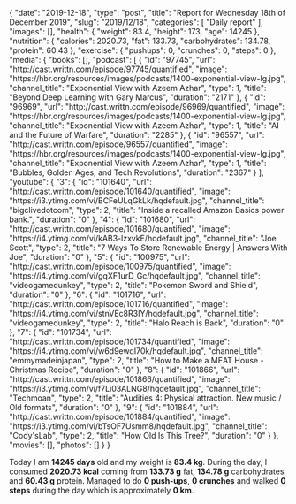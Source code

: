 {
    "date": "2019-12-18",
    "type": "post",
    "title": "Report for Wednesday 18th of December 2019",
    "slug": "2019\/12\/18",
    "categories": [
        "Daily report"
    ],
    "images": [],
    "health": {
        "weight": 83.4,
        "height": 173,
        "age": 14245
    },
    "nutrition": {
        "calories": 2020.73,
        "fat": 133.73,
        "carbohydrates": 134.78,
        "protein": 60.43
    },
    "exercise": {
        "pushups": 0,
        "crunches": 0,
        "steps": 0
    },
    "media": {
        "books": [],
        "podcast": [
            {
                "id": "97745",
                "url": "http:\/\/cast.writtn.com\/episode\/97745\/quantified",
                "image": "https:\/\/hbr.org\/resources\/images\/podcasts\/1400-exponential-view-lg.jpg",
                "channel_title": "Exponential View with Azeem Azhar",
                "type": 1,
                "title": "Beyond Deep Learning with Gary Marcus",
                "duration": "2171"
            },
            {
                "id": "96969",
                "url": "http:\/\/cast.writtn.com\/episode\/96969\/quantified",
                "image": "https:\/\/hbr.org\/resources\/images\/podcasts\/1400-exponential-view-lg.jpg",
                "channel_title": "Exponential View with Azeem Azhar",
                "type": 1,
                "title": "AI and the Future of Warfare",
                "duration": "2285"
            },
            {
                "id": "96557",
                "url": "http:\/\/cast.writtn.com\/episode\/96557\/quantified",
                "image": "https:\/\/hbr.org\/resources\/images\/podcasts\/1400-exponential-view-lg.jpg",
                "channel_title": "Exponential View with Azeem Azhar",
                "type": 1,
                "title": "Bubbles, Golden Ages, and Tech Revolutions",
                "duration": "2367"
            }
        ],
        "youtube": {
            "3": {
                "id": "101640",
                "url": "http:\/\/cast.writtn.com\/episode\/101640\/quantified",
                "image": "https:\/\/i3.ytimg.com\/vi\/BCFeULqGkLk\/hqdefault.jpg",
                "channel_title": "bigclivedotcom",
                "type": 2,
                "title": "Inside a recalled Amazon Basics power bank.",
                "duration": "0"
            },
            "4": {
                "id": "101680",
                "url": "http:\/\/cast.writtn.com\/episode\/101680\/quantified",
                "image": "https:\/\/i4.ytimg.com\/vi\/kAB3-lzxvkE\/hqdefault.jpg",
                "channel_title": "Joe Scott",
                "type": 2,
                "title": "7 Ways To Store Renewable Energy | Answers With Joe",
                "duration": "0"
            },
            "5": {
                "id": "100975",
                "url": "http:\/\/cast.writtn.com\/episode\/100975\/quantified",
                "image": "https:\/\/i4.ytimg.com\/vi\/gqXF1urD_Gc\/hqdefault.jpg",
                "channel_title": "videogamedunkey",
                "type": 2,
                "title": "Pokemon Sword and Shield",
                "duration": "0"
            },
            "6": {
                "id": "101716",
                "url": "http:\/\/cast.writtn.com\/episode\/101716\/quantified",
                "image": "https:\/\/i4.ytimg.com\/vi\/stnVEc8R3IY\/hqdefault.jpg",
                "channel_title": "videogamedunkey",
                "type": 2,
                "title": "Halo Reach is Back",
                "duration": "0"
            },
            "7": {
                "id": "101734",
                "url": "http:\/\/cast.writtn.com\/episode\/101734\/quantified",
                "image": "https:\/\/i4.ytimg.com\/vi\/w6d9ewqI70k\/hqdefault.jpg",
                "channel_title": "emmymadeinjapan",
                "type": 2,
                "title": "How to Make a MEAT House - Christmas Recipe",
                "duration": "0"
            },
            "8": {
                "id": "101866",
                "url": "http:\/\/cast.writtn.com\/episode\/101866\/quantified",
                "image": "https:\/\/i3.ytimg.com\/vi\/f7Li03ALNG8\/hqdefault.jpg",
                "channel_title": "Techmoan",
                "type": 2,
                "title": "Audities 4: Physical attraction. New music \/ Old formats",
                "duration": "0"
            },
            "9": {
                "id": "101884",
                "url": "http:\/\/cast.writtn.com\/episode\/101884\/quantified",
                "image": "https:\/\/i3.ytimg.com\/vi\/bTsOF7Usmm8\/hqdefault.jpg",
                "channel_title": "Cody'sLab",
                "type": 2,
                "title": "How Old Is This Tree?",
                "duration": "0"
            }
        },
        "movies": [],
        "photos": []
    }
}

Today I am <strong>14245 days</strong> old and my weight is <strong>83.4 kg</strong>. During the day, I consumed <strong>2020.73 kcal</strong> coming from <strong>133.73 g</strong> fat, <strong>134.78 g</strong> carbohydrates and <strong>60.43 g</strong> protein. Managed to do <strong>0 push-ups</strong>, <strong>0 crunches</strong> and walked <strong>0 steps</strong> during the day which is approximately <strong>0 km</strong>.
